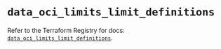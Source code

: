 # `data_oci_limits_limit_definitions`

Refer to the Terraform Registry for docs: [`data_oci_limits_limit_definitions`](https://registry.terraform.io/providers/hashicorp/oci/7.19.0/docs/data-sources/limits_limit_definitions).
